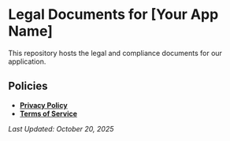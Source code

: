 # Legal Documents for [Your App Name]

This repository hosts the legal and compliance documents for our application.

## Policies

*   **[Privacy Policy](./PRIVACY)**
*   **[Terms of Service](./TERMS)**

*Last Updated: October 20, 2025*
